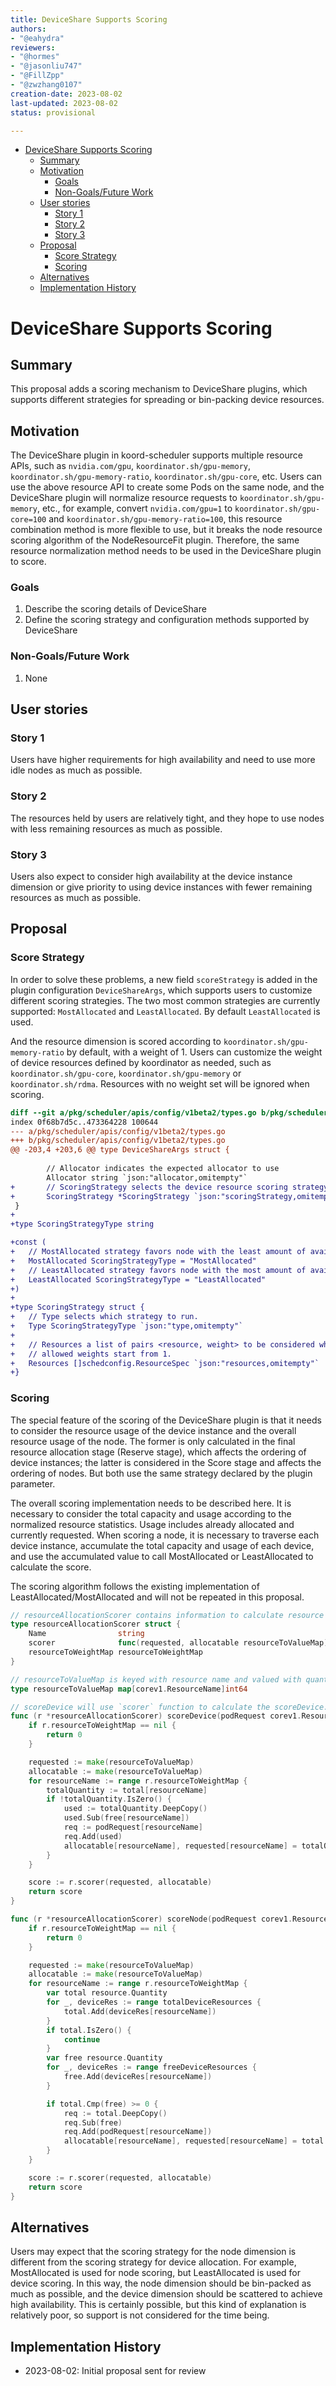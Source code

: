 ```yaml
---
title: DeviceShare Supports Scoring
authors:
- "@eahydra"
reviewers:
- "@hormes"
- "@jasonliu747"
- "@FillZpp"
- "@zwzhang0107"
creation-date: 2023-08-02
last-updated: 2023-08-02
status: provisional

---
```


<!-- TOC -->

- [DeviceShare Supports Scoring](#deviceshare-supports-scoring)
    - [Summary](#summary)
    - [Motivation](#motivation)
        - [Goals](#goals)
        - [Non-Goals/Future Work](#non-goalsfuture-work)
    - [User stories](#user-stories)
        - [Story 1](#story-1)
        - [Story 2](#story-2)
        - [Story 3](#story-3)
    - [Proposal](#proposal)
        - [Score Strategy](#score-strategy)
        - [Scoring](#scoring)
    - [Alternatives](#alternatives)
    - [Implementation History](#implementation-history)

<!-- /TOC -->

# DeviceShare Supports Scoring

## Summary

This proposal adds a scoring mechanism to DeviceShare plugins, which supports different strategies for spreading or bin-packing device resources.

## Motivation

The DeviceShare plugin in koord-scheduler supports multiple resource APIs, such as `nvidia.com/gpu`, `koordinator.sh/gpu-memory`, `koordinator.sh/gpu-memory-ratio`, `koordinator.sh/gpu-core`, etc. Users can use the above resource API to create some Pods on the same node, and the DeviceShare plugin will normalize resource requests to `koordinator.sh/gpu-memory`, etc., for example, convert `nvidia.com/gpu=1` to `koordinator.sh/gpu-core=100` and `koordinator.sh/gpu-memory-ratio=100`, this resource combination method is more flexible to use, but it breaks the node resource scoring algorithm of the NodeResourceFit plugin. Therefore, the same resource normalization method needs to be used in the DeviceShare plugin to score.

### Goals

1. Describe the scoring details of DeviceShare
2. Define the scoring strategy and configuration methods supported by DeviceShare

### Non-Goals/Future Work

1. None


## User stories

### Story 1

Users have higher requirements for high availability and need to use more idle nodes as much as possible.

### Story 2

The resources held by users are relatively tight, and they hope to use nodes with less remaining resources as much as possible.

### Story 3

Users also expect to consider high availability at the device instance dimension or give priority to using device instances with fewer remaining resources as much as possible.

## Proposal

### Score Strategy

In order to solve these problems, a new field `scoreStrategy` is added in the plugin configuration `DeviceShareArgs`, which supports users to customize different scoring strategies. The two most common strategies are currently supported: `MostAllocated` and `LeastAllocated`. By default `LeastAllocated` is used. 

And the resource dimension is scored according to `koordinator.sh/gpu-memory-ratio` by default, with a weight of 1. Users can customize the weight of device resources defined by koordinator as needed, such as `koordinator.sh/gpu-core`, `koordinator.sh/gpu-memory` or `koordinator.sh/rdma`. Resources with no weight set will be ignored when scoring.

```diff
diff --git a/pkg/scheduler/apis/config/v1beta2/types.go b/pkg/scheduler/apis/config/v1beta2/types.go
index 0f68b7d5c..473364228 100644
--- a/pkg/scheduler/apis/config/v1beta2/types.go
+++ b/pkg/scheduler/apis/config/v1beta2/types.go
@@ -203,4 +203,6 @@ type DeviceShareArgs struct {
 
        // Allocator indicates the expected allocator to use
        Allocator string `json:"allocator,omitempty"`
+       // ScoringStrategy selects the device resource scoring strategy.
+       ScoringStrategy *ScoringStrategy `json:"scoringStrategy,omitempty"`
 }
+
+type ScoringStrategyType string

+const (
+	// MostAllocated strategy favors node with the least amount of available resource
+	MostAllocated ScoringStrategyType = "MostAllocated"
+	// LeastAllocated strategy favors node with the most amount of available resource
+	LeastAllocated ScoringStrategyType = "LeastAllocated"
+)
+
+type ScoringStrategy struct {
+	// Type selects which strategy to run.
+	Type ScoringStrategyType `json:"type,omitempty"`
+
+	// Resources a list of pairs <resource, weight> to be considered while scoring
+	// allowed weights start from 1.
+	Resources []schedconfig.ResourceSpec `json:"resources,omitempty"`
+}
```

### Scoring

The special feature of the scoring of the DeviceShare plugin is that it needs to consider the resource usage of the device instance and the overall resource usage of the node. The former is only calculated in the final resource allocation stage (Reserve stage), which affects the ordering of device instances; the latter is considered in the Score stage and affects the ordering of nodes. But both use the same strategy declared by the plugin parameter.

The overall scoring implementation needs to be described here. It is necessary to consider the total capacity and usage according to the normalized resource statistics. Usage includes already allocated and currently requested. When scoring a node, it is necessary to traverse each device instance, accumulate the total capacity and usage of each device, and use the accumulated value to call MostAllocated or LeastAllocated to calculate the score.

The scoring algorithm follows the existing implementation of LeastAllocated/MostAllocated and will not be repeated in this proposal.


```go
// resourceAllocationScorer contains information to calculate resource allocation score.
type resourceAllocationScorer struct {
	Name                string
	scorer              func(requested, allocatable resourceToValueMap) int64
	resourceToWeightMap resourceToWeightMap
}

// resourceToValueMap is keyed with resource name and valued with quantity.
type resourceToValueMap map[corev1.ResourceName]int64

// scoreDevice will use `scorer` function to calculate the scoreDevice.
func (r *resourceAllocationScorer) scoreDevice(podRequest corev1.ResourceList, total, free corev1.ResourceList) int64 {
	if r.resourceToWeightMap == nil {
		return 0
	}

	requested := make(resourceToValueMap)
	allocatable := make(resourceToValueMap)
	for resourceName := range r.resourceToWeightMap {
		totalQuantity := total[resourceName]
		if !totalQuantity.IsZero() {
			used := totalQuantity.DeepCopy()
			used.Sub(free[resourceName])
			req := podRequest[resourceName]
			req.Add(used)
			allocatable[resourceName], requested[resourceName] = totalQuantity.Value(), req.Value()
		}
	}

	score := r.scorer(requested, allocatable)
	return score
}

func (r *resourceAllocationScorer) scoreNode(podRequest corev1.ResourceList, totalDeviceResources, freeDeviceResources deviceResources) int64 {
	if r.resourceToWeightMap == nil {
		return 0
	}

	requested := make(resourceToValueMap)
	allocatable := make(resourceToValueMap)
	for resourceName := range r.resourceToWeightMap {
		var total resource.Quantity
		for _, deviceRes := range totalDeviceResources {
			total.Add(deviceRes[resourceName])
		}
		if total.IsZero() {
			continue
		}
		var free resource.Quantity
		for _, deviceRes := range freeDeviceResources {
			free.Add(deviceRes[resourceName])
		}

		if total.Cmp(free) >= 0 {
			req := total.DeepCopy()
			req.Sub(free)
			req.Add(podRequest[resourceName])
			allocatable[resourceName], requested[resourceName] = total.Value(), req.Value()
		}
	}

	score := r.scorer(requested, allocatable)
	return score
}
```

## Alternatives

Users may expect that the scoring strategy for the node dimension is different from the scoring strategy for device allocation. For example, MostAllocated is used for node scoring, but LeastAllocated is used for device scoring. In this way, the node dimension should be bin-packed as much as possible, and the device dimension should be scattered to achieve high availability. This is certainly possible, but this kind of explanation is relatively poor, so support is not considered for the time being.

## Implementation History

- 2023-08-02: Initial proposal sent for review
